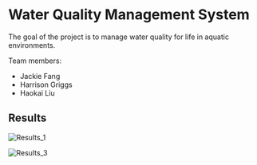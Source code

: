 # Water Quality Management System

The goal of the project is to manage water quality for life in aquatic environments.

Team members:
- Jackie Fang
- Harrison Griggs
- Haokai Liu

## Results
![Results_1](https://github.com/user-attachments/assets/33d3d0d5-0f51-4eeb-a4a9-1955903a0cf0)

![Results_3](https://github.com/user-attachments/assets/b651010a-4a00-4e0f-a707-c1bf4181c679)
